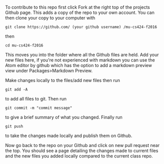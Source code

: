 To contribute to this repo first click Fork at the right top of the projects Github page. This adds a copy of the repo to your own account. You can then clone your copy to your computer with
````
git clone https://github.com/ (your github username) /mu-cs424-f2016
````
then
````
cd mu-cs424-f2016
````
This moves you into the folder where all the Github files are held. Add your new files here, if you're not experienced with markdown you can use the Atom editor by github which has the option to add a markdown preview view under Packages>Markdown Preview.  

Make changes locally to the files/add new files then run  
````
git add -A
````
to add all files to git. Then run  
````
git commit -m "commit message"
````
to give a brief summary of what you changed. Finally run  
````
git push
````
to take the changes made locally and publish them on Github.  

Now go back to the repo on your Github and click on new pull request near the top. You should see a page detailing the changes made to current files and the new files you added locally compared to the current class repo.
